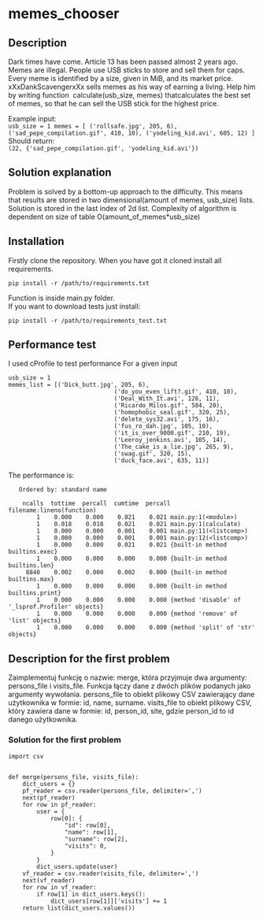 # memes_chooser

## Description
Dark times have come. Article 13 has been passed almost 2 years ago. Memes are illegal. People use USB sticks to store and sell them
for caps. Every meme is identified by a size, given in MiB, and its market price. xXxDankScavengerxXx sells memes as his way of 
earning a living. Help him by writing function ​ calculate(usb_size, memes) thatcalculates the best set of memes, so that he can sell
the USB stick for the highest price. 

  Example input:<br>
  `usb_size = 1 memes = [ ('rollsafe.jpg', 205, 6),
  ('sad_pepe_compilation.gif', 410, 10),
  ('yodeling_kid.avi', 605, 12) ]`<br>
  Should return:<br>
  `(22, {'sad_pepe_compilation.gif', 'yodeling_kid.avi'}) `

## Solution explanation
Problem is solved by a bottom-up approach to the difficulty. This means that results are stored in two dimensional(amount of memes, usb_size)
lists. Solution is stored in the last index of 2d list. Complexity of algorithm is dependent on size of table O(amount_of_memes*usb_size)

## Installation

Firstly clone the repository. When you have got it cloned install all requirements.
    
    pip install -r /path/to/requirements.txt
Function is inside main.py folder.<br>
If you want to download tests just install:
    
    pip install -r /path/to/requirements_test.txt
    
## Performance test

I used cProfile to test performance
For a given input
    
    usb_size = 1
    memes_list = [('Dick_butt.jpg', 205, 6),
                                  ('do_you_even_lift?.gif', 410, 10),
                                  ('Deal_With_It.avi', 126, 11),
                                  ('Ricardo_Milos.gif', 584, 20),
                                  ('homophobic_seal.gif', 320, 25),
                                  ('delete_sys32.avi', 175, 16),
                                  ('fus_ro_dah.jpg', 105, 10),
                                  ('it_is_over_9000.gif', 210, 19),
                                  ('Leeroy_jenkins.avi', 105, 14),
                                  ('The_cake_is_a_lie.jpg', 265, 9),
                                  ('swag.gif', 320, 15),
                                  ('duck_face.avi', 635, 11)]
 
 The performance is:
      
       Ordered by: standard name

        ncalls  tottime  percall  cumtime  percall filename:lineno(function)
            1    0.000    0.000    0.021    0.021 main.py:1(<module>)
            1    0.018    0.018    0.021    0.021 main.py:1(calculate)
            1    0.000    0.000    0.001    0.001 main.py:11(<listcomp>)
            1    0.000    0.000    0.001    0.001 main.py:12(<listcomp>)
            1    0.000    0.000    0.021    0.021 {built-in method builtins.exec}
            1    0.000    0.000    0.000    0.000 {built-in method builtins.len}
         8840    0.002    0.000    0.002    0.000 {built-in method builtins.max}
            1    0.000    0.000    0.000    0.000 {built-in method builtins.print}
            1    0.000    0.000    0.000    0.000 {method 'disable' of '_lsprof.Profiler' objects}
            1    0.000    0.000    0.000    0.000 {method 'remove' of 'list' objects}
            1    0.000    0.000    0.000    0.000 {method 'split' of 'str' objects}
            
            
## Description for the first problem
 
Zaimplementuj funkcję o nazwie: merge, która przyjmuje dwa argumenty: persons_file i visits_file. Funkcja łączy dane z dwóch plików podanych jako argumenty wywołania. persons_file to obiekt plikowy CSV zawierający dane użytkownika w formie: id, name, surname. visits_file to obiekt plikowy CSV, który zawiera dane w formie: id, person_id, site, gdzie person_id to id danego użytkownika.
### Solution for the first problem

    import csv


    def merge(persons_file, visits_file):
        dict_users = {}
        pf_reader = csv.reader(persons_file, delimiter=',')
        next(pf_reader)
        for row in pf_reader:
            user = {
                row[0]: {
                    "id": row[0],
                    "name": row[1],
                    "surname": row[2],
                    "visits": 0,
                }
            }
            dict_users.update(user)
        vf_reader = csv.reader(visits_file, delimiter=',')
        next(vf_reader)
        for row in vf_reader:
            if row[1] in dict_users.keys():
                dict_users[row[1]]['visits'] += 1
        return list(dict_users.values())

